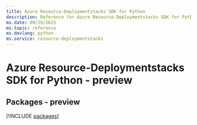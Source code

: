 ```yaml
---
title: Azure Resource-Deploymentstacks SDK for Python
description: Reference for Azure Resource-Deploymentstacks SDK for Python
ms.date: 09/29/2025
ms.topic: reference
ms.devlang: python
ms.service: resource-deploymentstacks
---
```

# Azure Resource-Deploymentstacks SDK for Python - preview
## Packages - preview
[!INCLUDE [packages](resource-deploymentstacks-index.md)]